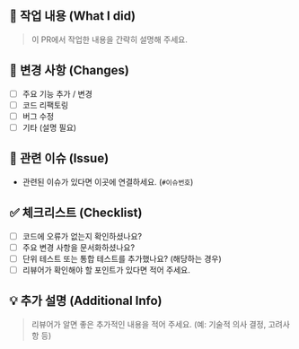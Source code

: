 ## 🎯 작업 내용 (What I did)
> 이 PR에서 작업한 내용을 간략히 설명해 주세요.

## 📌 변경 사항 (Changes)
- [ ] 주요 기능 추가 / 변경
- [ ] 코드 리팩토링
- [ ] 버그 수정
- [ ] 기타 (설명 필요)

## 📂 관련 이슈 (Issue)
- 관련된 이슈가 있다면 이곳에 연결하세요. (`#이슈번호`)

## ✅ 체크리스트 (Checklist)
- [ ] 코드에 오류가 없는지 확인하셨나요?
- [ ] 주요 변경 사항을 문서화하셨나요?
- [ ] 단위 테스트 또는 통합 테스트를 추가했나요? (해당하는 경우)
- [ ] 리뷰어가 확인해야 할 포인트가 있다면 적어 주세요.

## 💡 추가 설명 (Additional Info)
> 리뷰어가 알면 좋은 추가적인 내용을 적어 주세요. (예: 기술적 의사 결정, 고려사항 등)
